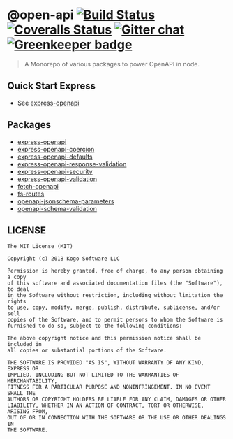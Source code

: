 # @open-api [![Build Status][travis-image]][travis-url] [![Coveralls Status][coveralls-image]][coveralls-url] [![Gitter chat][gitter-image]][gitter-url] [![Greenkeeper badge](https://badges.greenkeeper.io/kogosoftwarellc/open-api.svg)](https://greenkeeper.io/)
> A Monorepo of various packages to power OpenAPI in node.

## Quick Start Express

* See [express-openapi](https://github.com/kogosoftwarellc/open-api/tree/master/packages/express-openapi)

## Packages
* [express-openapi](https://github.com/kogosoftwarellc/open-api/tree/master/packages/express-openapi)
* [express-openapi-coercion](https://github.com/kogosoftwarellc/open-api/tree/master/packages/express-openapi-coercion)
* [express-openapi-defaults](https://github.com/kogosoftwarellc/open-api/tree/master/packages/express-openapi-defaults)
* [express-openapi-response-validation](https://github.com/kogosoftwarellc/open-api/tree/master/packages/express-openapi-response-validation)
* [express-openapi-security](https://github.com/kogosoftwarellc/open-api/tree/master/packages/express-openapi-security)
* [express-openapi-validation](https://github.com/kogosoftwarellc/open-api/tree/master/packages/express-openapi-validation)
* [fetch-openapi](https://github.com/kogosoftwarellc/open-api/tree/master/packages/fetch-openapi)
* [fs-routes](https://github.com/kogosoftwarellc/open-api/tree/master/packages/fs-routes)
* [openapi-jsonschema-parameters](https://github.com/kogosoftwarellc/open-api/tree/master/packages/openapi-jsonschema-parameters)
* [openapi-schema-validation](https://github.com/kogosoftwarellc/open-api/tree/master/packages/openapi-schema-validation)

## LICENSE

``````
The MIT License (MIT)

Copyright (c) 2018 Kogo Software LLC

Permission is hereby granted, free of charge, to any person obtaining a copy
of this software and associated documentation files (the "Software"), to deal
in the Software without restriction, including without limitation the rights
to use, copy, modify, merge, publish, distribute, sublicense, and/or sell
copies of the Software, and to permit persons to whom the Software is
furnished to do so, subject to the following conditions:

The above copyright notice and this permission notice shall be included in
all copies or substantial portions of the Software.

THE SOFTWARE IS PROVIDED "AS IS", WITHOUT WARRANTY OF ANY KIND, EXPRESS OR
IMPLIED, INCLUDING BUT NOT LIMITED TO THE WARRANTIES OF MERCHANTABILITY,
FITNESS FOR A PARTICULAR PURPOSE AND NONINFRINGEMENT. IN NO EVENT SHALL THE
AUTHORS OR COPYRIGHT HOLDERS BE LIABLE FOR ANY CLAIM, DAMAGES OR OTHER
LIABILITY, WHETHER IN AN ACTION OF CONTRACT, TORT OR OTHERWISE, ARISING FROM,
OUT OF OR IN CONNECTION WITH THE SOFTWARE OR THE USE OR OTHER DEALINGS IN
THE SOFTWARE.
``````

[travis-url]: https://travis-ci.org/kogosoftwarellc/open-api
[travis-image]: http://img.shields.io/travis/kogosoftwarellc/open-api.svg

[coveralls-url]: https://coveralls.io/r/kogosoftwarellc/open-api
[coveralls-image]: http://img.shields.io/coveralls/kogosoftwarellc/open-api/master.svg

[gitter-url]: https://gitter.im/kogosoftwarellc/open-api
[gitter-image]: https://badges.gitter.im/kogosoftwarellc/open-api.png
